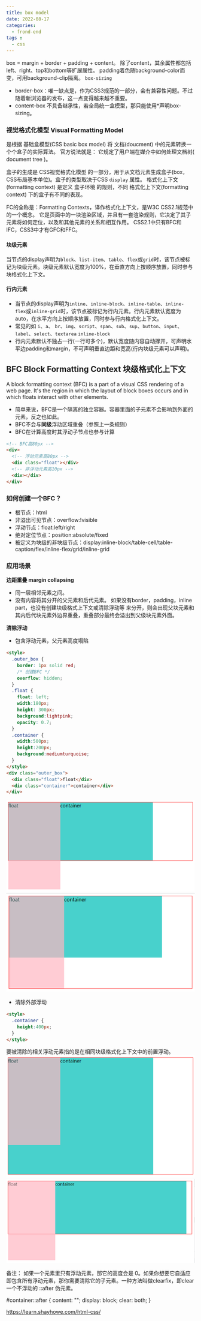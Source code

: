 ```yaml
---
title: box model
date: 2022-08-17
categories:
  - frond-end
tags :
  - css
---
```

box = margin + border + padding + content。
除了content，其余属性都包括left、right、top和bottom等扩展属性。
padding着色随background-color而变，可用background-clip隔离。
`box-sizing`
- border-box：唯一缺点是，作为CSS3规范的一部分，会有兼容性问题。不过随着新浏览器的发布，这一点变得越来越不重要。
- content-box 
不具备继承性，若全局统一盒模型，那只能使用*声明box-sizing。

### 视觉格式化模型 Visual Formatting Model
是根据 基础盒模型(CSS basic box model) 将 文档(doucment) 中的元素转换一个个盒子的实际算法。
官方说法就是： 它规定了用户端在媒介中如何处理文档树( document tree )。

盒子的生成是 CSS视觉格式化模型 的一部分，用于从文档元素生成盒子(box，CSS布局基本单位)。盒子的类型取决于CSS `display` 属性。
格式化上下文(formatting context) 是定义 盒子环境 的规则，不同 格式化上下文(formatting context) 下的盒子有不同的表现。

FC的全称是：Formatting Contexts，译作格式化上下文，是W3C CSS2.1规范中的一个概念。
它是页面中的一块渲染区域，并且有一套渲染规则，它决定了其子元素将如何定位，以及和其他元素的关系和相互作用。
CSS2.1中只有BFC和IFC，CSS3中才有GFC和FFC。

#### 块级元素
当节点的display声明为`block`、`list-item`、`table`、`flex`或`grid`时，该节点被标记为块级元素。块级元素默认宽度为100%，在垂直方向上按顺序放置，同时参与块格式化上下文。
#### 行内元素
- 当节点的display声明为`inline`、`inline-block`、`inline-table`、`inline-flex`或`inline-grid`时，该节点被标记为行内元素。行内元素默认宽度为auto，在水平方向上按顺序放置，同时参与行内格式化上下文。
- 常见的如 `i`、`a`、 `br`、`img`、`script`、`span`、`sub`、`sup`、`button`、`input`、`label`、`select`、`textarea`
`inline-block`
- 行内元素默认不独占一行(一行可多个)，默认宽度随内容自动撑开，可声明水平边padding和margin，不可声明垂直边距和宽高(行内块级元素可以声明)。

## BFC Block Formatting Context 块级格式化上下文
A block formatting context (BFC) is a part of a visual CSS rendering of a web page. It's the region in which the layout of block boxes occurs and in which floats interact with other elements.
- 简单来说，BFC是一个隔离的独立容器。容器里面的子元素不会影响到外面的元素，反之也如此。
- BFC不会与**同级**浮动区域重叠（参照上一条规则）
- BFC在计算高度时其浮动子节点也参与计算
```html
<!-- BFC高80px -->
<div>
  <!-- 浮动元素高80px -->
  <div class="float"></div> 
  <!-- 非浮动元素高10px -->
  <div></div>
</div>
```

### **如何创建一个BFC？**
- 根节点：html
- 非溢出可见节点：overflow:!visible
- 浮动节点：float:left/right
- 绝对定位节点：position:absolute/fixed
- 被定义为块级的非块级节点：display:inline-block/table-cell/table-caption/flex/inline-flex/grid/inline-grid

### 应用场景
**边距重叠 margin collapsing**
- 同一层相邻元素之间。
- 没有内容将其分开的父元素和后代元素。
如果没有border，padding，inline part，也没有创建块级格式上下文或清除浮动等 来分开，则会出现父块元素和其内后代块元素外边界重叠，重叠部分最终会溢出到父级块元素外面。

**清除浮动**
- 包含浮动元素，父元素高度塌陷
```html
<style>
  .outer_box {
    border: 1px solid red;
    /* 创建BFC */
    overflow: hidden; 
  }
  .float {
    float: left;
    width:180px;
    height: 300px;
    background:lightpink;
    opacity: 0.7;
  }
  .container {
    width:500px;
    height:200px;
    background:mediumturquoise;
  }
</style>
<div class="outer_box">
  <div class="float">float</div>
  <div class="container">container</div>
</div>
```
![包含浮动元素，父元素高度塌陷](./images/sub_float.png)
![包含浮动元素，解决父元素高度塌陷](./images/sub_float_clear.png)
- 清除外部浮动
```html
<style>
  .container {
    height:400px;
  }
</style>
```
要被清除的相关浮动元素指的是在相同块级格式化上下文中的前置浮动。
![浮动元素在前](./images/sibling_float.png)
![浮动元素在前，解决元素重叠问题](./images/sibling_float_clear.png)



备注： 如果一个元素里只有浮动元素，那它的高度会是 0。如果你想要它自适应即包含所有浮动元素，那你需要清除它的子元素。一种方法叫做clearfix，即clear一个不浮动的 ::after 伪元素。

#container::after {
  content: "";
  display: block;
  clear: both;
}



https://learn.shayhowe.com/html-css/